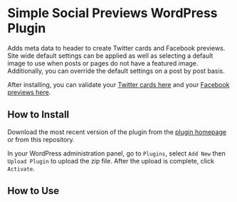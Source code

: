 # Simple Social Previews WordPress Plugin

Adds meta data to header to create Twitter cards and Facebook previews. Site wide default settings can be applied as well
as selecting a default image to use when posts or pages do not have a featured image. Additionally, you can override the
default settings on a post by post basis.

After installing, you can validate your [Twitter cards here](https://cards-dev.twitter.com/validator) and 
your [Facebook previews here](https://developers.facebook.com/tools/debug/).

## How to Install

Download the most recent version of the plugin from the [plugin homepage](https://code.jonathanbriehl.com) or 
from this repository.

In your WordPress administration panel, go to `Plugins`, select `Add New` then `Upload Plugin` to upload the 
zip file. After the upload is complete, click `Activate`.

## How to Use

